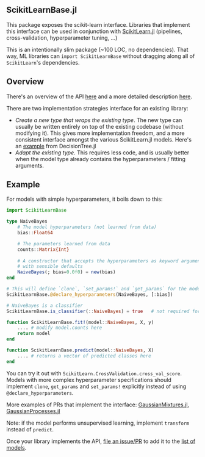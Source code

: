 ScikitLearnBase.jl
------------

This package exposes the scikit-learn interface. Libraries that implement this
interface can be used in conjunction with [ScikitLearn.jl](https://github.com/cstjean/ScikitLearn.jl) (pipelines, cross-validation, hyperparameter tuning, ...)

This is an intentionally slim package (~100 LOC, no dependencies). That way,
ML libraries can `import ScikitLearnBase` without dragging along all of
`ScikitLearn`'s dependencies.

Overview
-----

There's an overview of the API
[here](http://scikitlearnjl.readthedocs.org/en/latest/api/) and a more detailed
description [here](docs/API.md).

There are two implementation strategies interface for an existing library:

 - *Create a new type that wraps the existing type*. The new type can usually be written entirely on top of the existing codebase (without modifying it). This gives more implementation freedom, and a more consistent interface amongst the various ScikitLearn.jl models. Here's an [example](https://github.com/cstjean/DecisionTree.jl/blob/2722950c8f0c5e5c62204364308e28d4123383cb/src/scikitlearnAPI.jl) from DecisionTree.jl
 - *Adapt the existing type*. This requires less code, and is usually better when the model type already contains the hyperparameters / fitting arguments.

Example
-----

For models with simple hyperparameters, it boils down to this:

```julia
import ScikitLearnBase

type NaiveBayes
    # The model hyperparameters (not learned from data)
    bias::Float64

    # The parameters learned from data
    counts::Matrix{Int}
    
    # A constructor that accepts the hyperparameters as keyword arguments
    # with sensible defaults
    NaiveBayes(; bias=0.0f0) = new(bias)
end

# This will define `clone`, `set_params!` and `get_params` for the model
ScikitLearnBase.@declare_hyperparameters(NaiveBayes, [:bias])

# NaiveBayes is a classifier
ScikitLearnBase.is_classifier(::NaiveBayes) = true   # not required for transformers

function ScikitLearnBase.fit!(model::NaiveBayes, X, y)
    .... # modify model.counts here
    return model
end

function ScikitLearnBase.predict(model::NaiveBayes, X)
    .... # returns a vector of predicted classes here
end
```

You can try it out with `ScikitLearn.CrossValidation.cross_val_score`. Models
with more complex hyperparameter specifications should implement `clone`,
`get_params` and `set_params!` explicitly instead of using
`@declare_hyperparameters`. 

More examples of PRs that implement the interface: [GaussianMixtures.jl](https://github.com/davidavdav/GaussianMixtures.jl/pull/18), [GaussianProcesses.jl](https://github.com/STOR-i/GaussianProcesses.jl/pull/17)

Note: if the model performs unsupervised learning, implement `transform`
instead of `predict`.

Once your library implements the API, [file an
issue/PR](https://github.com/cstjean/ScikitLearn.jl/issues) to add it to
the [list of models](http://scikitlearnjl.readthedocs.io/en/latest/models/#julia-models).
